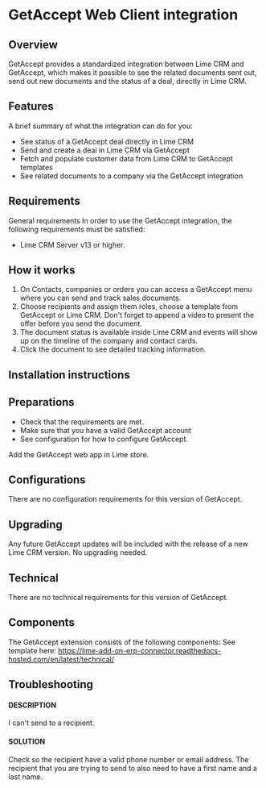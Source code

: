 # GetAccept Web Client integration
## Overview
GetAccept provides a standardized integration between Lime CRM and GetAccept, which makes it possible to see the related documents sent out, send out new documents and the status of a deal, directly in Lime CRM. 
## Features
A brief summary of what the integration can do for you:
* See status of a GetAccept deal directly in Lime CRM
* Send and create a deal in Lime CRM via GetAccept
* Fetch and populate customer data from Lime CRM to GetAccept templates
* See related documents to a company via the GetAccept integration
## Requirements
General requirements
In order to use the GetAccept integration, the following requirements must be satisfied:
* Lime CRM Server v13 or higher.
## How it works
1. On Contacts, companies or orders you can access a GetAccept menu where you can send and track sales documents.
2. Choose recipients and assign them roles, choose a template from GetAccept or Lime CRM. Don't forget to append a video to present the offer before you send the document.
3. The document status is available inside Lime CRM and events will show up on the timeline of the company and contact cards. 
4. Click the document to see detailed tracking information.

## Installation instructions
## Preparations
* Check that the requirements are met.
* Make sure that you have a valid GetAccept account
* See configuration for how to configure GetAccept.

Add the GetAccept web app in Lime store.
## Configurations
There are no configuration requirements for this version of GetAccept.
## Upgrading
Any future GetAccept updates will be included with the release of a new Lime CRM version. No upgrading needed.
## Technical
There are no technical requirements for this version of GetAccept.
## Components
The GetAccept extension consists of the following components:
See template here: https://lime-add-on-erp-connector.readthedocs-hosted.com/en/latest/technical/
## Troubleshooting
#### DESCRIPTION
I can't send to a recipient.
#### SOLUTION
Check so the recipient have a valid phone number or email address. The recipient that you are trying to send to also need to have a first name and a last name.



